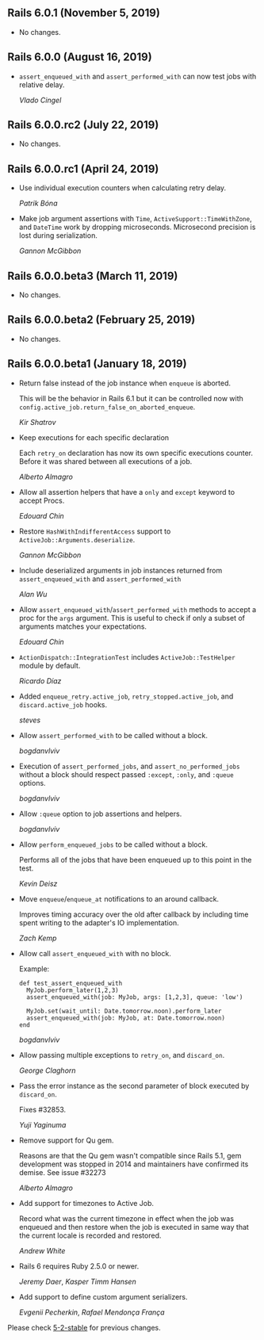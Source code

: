 ## Rails 6.0.1 (November 5, 2019) ##

*   No changes.


## Rails 6.0.0 (August 16, 2019) ##

*   `assert_enqueued_with` and `assert_performed_with` can now test jobs with relative delay.

    *Vlado Cingel*


## Rails 6.0.0.rc2 (July 22, 2019) ##

*   No changes.


## Rails 6.0.0.rc1 (April 24, 2019) ##

*   Use individual execution counters when calculating retry delay.

    *Patrik Bóna*

*   Make job argument assertions with `Time`, `ActiveSupport::TimeWithZone`, and `DateTime` work by dropping microseconds. Microsecond precision is lost during serialization.

    *Gannon McGibbon*


## Rails 6.0.0.beta3 (March 11, 2019) ##

*   No changes.


## Rails 6.0.0.beta2 (February 25, 2019) ##

*   No changes.


## Rails 6.0.0.beta1 (January 18, 2019) ##

*   Return false instead of the job instance when `enqueue` is aborted.

    This will be the behavior in Rails 6.1 but it can be controlled now with
    `config.active_job.return_false_on_aborted_enqueue`.

    *Kir Shatrov*

*   Keep executions for each specific declaration

    Each `retry_on` declaration has now its own specific executions counter. Before it was
    shared between all executions of a job.

    *Alberto Almagro*

*   Allow all assertion helpers that have a `only` and `except` keyword to accept
    Procs.

    *Edouard Chin*

*   Restore `HashWithIndifferentAccess` support to `ActiveJob::Arguments.deserialize`.

    *Gannon McGibbon*

*   Include deserialized arguments in job instances returned from
    `assert_enqueued_with` and `assert_performed_with`

    *Alan Wu*

*   Allow `assert_enqueued_with`/`assert_performed_with` methods to accept
    a proc for the `args` argument. This is useful to check if only a subset of arguments
    matches your expectations.

    *Edouard Chin*

*   `ActionDispatch::IntegrationTest` includes `ActiveJob::TestHelper` module by default.

    *Ricardo Díaz*

*   Added `enqueue_retry.active_job`, `retry_stopped.active_job`, and `discard.active_job` hooks.

    *steves*

*   Allow `assert_performed_with` to be called without a block.

    *bogdanvlviv*

*   Execution of `assert_performed_jobs`, and `assert_no_performed_jobs`
    without a block should respect passed `:except`, `:only`, and `:queue` options.

    *bogdanvlviv*

*   Allow `:queue` option to job assertions and helpers.

    *bogdanvlviv*

*   Allow `perform_enqueued_jobs` to be called without a block.

    Performs all of the jobs that have been enqueued up to this point in the test.

    *Kevin Deisz*

*   Move `enqueue`/`enqueue_at` notifications to an around callback.

    Improves timing accuracy over the old after callback by including
    time spent writing to the adapter's IO implementation.

    *Zach Kemp*

*   Allow call `assert_enqueued_with` with no block.

    Example:
    ```
    def test_assert_enqueued_with
      MyJob.perform_later(1,2,3)
      assert_enqueued_with(job: MyJob, args: [1,2,3], queue: 'low')

      MyJob.set(wait_until: Date.tomorrow.noon).perform_later
      assert_enqueued_with(job: MyJob, at: Date.tomorrow.noon)
    end
    ```

    *bogdanvlviv*

*   Allow passing multiple exceptions to `retry_on`, and `discard_on`.

    *George Claghorn*

*   Pass the error instance as the second parameter of block executed by `discard_on`.

    Fixes #32853.

    *Yuji Yaginuma*

*   Remove support for Qu gem.

    Reasons are that the Qu gem wasn't compatible since Rails 5.1,
    gem development was stopped in 2014 and maintainers have
    confirmed its demise. See issue #32273

    *Alberto Almagro*

*   Add support for timezones to Active Job.

    Record what was the current timezone in effect when the job was
    enqueued and then restore when the job is executed in same way
    that the current locale is recorded and restored.

    *Andrew White*

*   Rails 6 requires Ruby 2.5.0 or newer.

    *Jeremy Daer*, *Kasper Timm Hansen*

*   Add support to define custom argument serializers.

    *Evgenii Pecherkin*, *Rafael Mendonça França*


Please check [5-2-stable](https://github.com/rails/rails/blob/5-2-stable/activejob/CHANGELOG.md) for previous changes.
